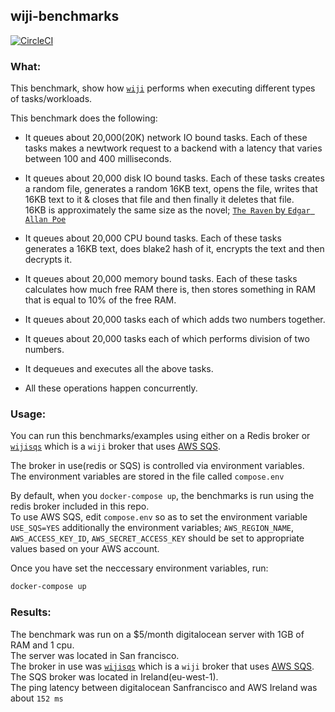 ## wiji-benchmarks     
[![CircleCI](https://circleci.com/gh/komuw/wiji-benchmarks.svg?style=svg)](https://circleci.com/gh/komuw/wiji-benchmarks)  


### What:
This benchmark, show how [`wiji`](https://github.com/komuw/wiji) performs when executing different types of tasks/workloads.  

This benchmark does the following:  
- It queues about 20,000(20K) network IO bound tasks. Each of these tasks makes a newtwork request to a backend with a latency that varies between 100 and 400 milliseconds.    
- It queues about 20,000 disk IO bound tasks. Each of these tasks creates a random file, generates a random 16KB text, opens the file, writes that 16KB text to it & closes that file  and then finally it deletes that file.   
  16KB is approximately the same size as the novel; [`The Raven` by `Edgar Allan Poe`](https://en.wikipedia.org/wiki/The_Raven)
- It queues about 20,000 CPU bound tasks. Each of these tasks generates a 16KB text, does blake2 hash of it, encrypts the text and then decrypts it.   
- It queues about 20,000 memory bound tasks. Each of these tasks calculates how much free RAM there is, then stores something in RAM that is equal to 10% of the free RAM.    
- It queues about 20,000 tasks each of which adds two numbers together.   
- It queues about 20,000 tasks each of which performs division of two numbers.   

- It dequeues and executes all the above tasks.   

- All these operations happen concurrently.   


### Usage:

You can run this benchmarks/examples using either on a Redis broker or [`wijisqs`](https://github.com/komuw/wijisqs) which is a `wiji` broker that uses [AWS SQS](https://aws.amazon.com/sqs/).     

The broker in use(redis or SQS) is controlled via environment variables.     
The environment variables are stored in the file called `compose.env`     

By default, when you `docker-compose up`, the benchmarks is run using the redis broker included in this repo.    
To use AWS SQS, edit `compose.env` so as to set the environment variable `USE_SQS=YES` additionally the environment variables; `AWS_REGION_NAME`, `AWS_ACCESS_KEY_ID`, `AWS_SECRET_ACCESS_KEY` should be set to appropriate values based on your AWS account.    

Once you have set the neccessary environment variables, run:     
```bash
docker-compose up
```    

### Results:
The benchmark was run on a $5/month digitalocean server with 1GB of RAM and 1 cpu.    
The server was located in San francisco.   
The broker in use was [`wijisqs`](https://github.com/komuw/wijisqs) which is a `wiji` broker that uses [AWS SQS](https://aws.amazon.com/sqs/).    
The SQS broker was located in Ireland(eu-west-1).    
The ping latency between digitalocean Sanfrancisco and AWS Ireland was about `152 ms`  

